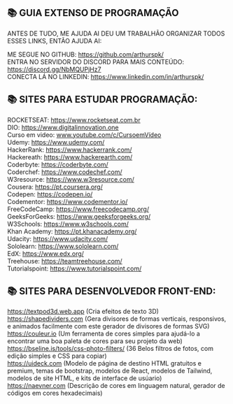 ## 📚 GUIA EXTENSO DE PROGRAMAÇÃO 

ANTES DE TUDO, ME AJUDA AI DEU UM TRABALHÃO ORGANIZAR TODOS ESSES LINKS, ENTÃO AJUDA AI:<br>

ME SEGUE NO GITHUB: https://github.com/arthurspk/<br>
ENTRA NO SERVIDOR DO DISCORD PARA MAIS CONTEÚDO: https://discord.gg/NbMQUPjHz7<br>
CONECTA LÁ NO LINKEDIN: https://www.linkedin.com/in/arthurspk/ <br>

## 📚 SITES PARA ESTUDAR PROGRAMAÇÃO:

ROCKETSEAT: https://www.rocketseat.com.br <br>
DIO: https://www.digitalinnovation.one <br>
Curso em video: www.youtube.com/c/CursoemVídeo <br>
Udemy: https://www.udemy.com/ <br>
HackerRank: https://www.hackerrank.com/ <br>
Hackereath: https://www.hackerearth.com/ <br>
Coderbyte: https://coderbyte.com/ <br>
Coderchef: https://www.codechef.com/ <br>
W3resource: https://www.w3resource.com/ <br>
Cousera: https://pt.coursera.org/ <br>
Codepen: https://codepen.io/ <br>
Codementor: https://www.codementor.io/ <br>
FreeCodeCamp: https://www.freecodecamp.org/ <br>
GeeksForGeeks: https://www.geeksforgeeks.org/ <br>
W3Schools: https://www.w3schools.com/ <br>
Khan Academy: https://pt.khanacademy.org/ <br>
Udacity: https://www.udacity.com/ <br>
Sololearn: https://www.sololearn.com/ <br>
EdX: https://www.edx.org/ <br>
Treehouse: https://teamtreehouse.com/ <br>
Tutorialspoint: https://www.tutorialspoint.com/ <br>

## 📚 SITES PARA DESENVOLVEDOR FRONT-END:

https://textpod3d.web.app (Cria efeitos de texto 3D)  <br>
https://shapedividers.com (Gera divisores de formas verticais, responsivos, e animados facilmente com este gerador de divisores de formas SVG) <br>
https://couleur.io (Um ferramenta de cores simples para ajudá-lo a encontrar uma boa paleta de cores para seu projeto da web) <br>
https://bseline.is/tools/css-photo-filters/ (36 Belos filtros de fotos, com edição simples e CSS para copiar) <br>
https://uideck.com (Modelo de página de destino HTML gratuitos e premium, temas de bootstrap, modelos de React, modelos de Tailwind, modelos de site HTML, e kits de interface de usúario) <br>
https://naevner.com (Descrição de cores em linguagem natural, gerador de códigos em cores hexadecimais) <br>
